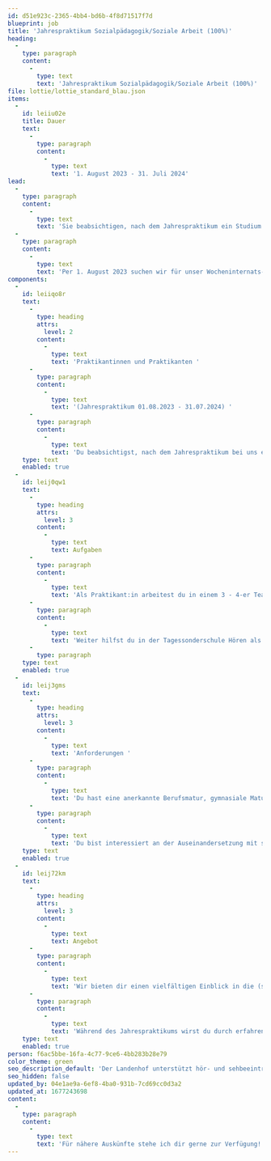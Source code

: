 ```yaml
---
id: d51e923c-2365-4bb4-bd6b-4f8d71517f7d
blueprint: job
title: 'Jahrespraktikum Sozialpädagogik/Soziale Arbeit (100%)'
heading:
  -
    type: paragraph
    content:
      -
        type: text
        text: 'Jahrespraktikum Sozialpädagogik/Soziale Arbeit (100%)'
file: lottie/lottie_standard_blau.json
items:
  -
    id: leiiu02e
    title: Dauer
    text:
      -
        type: paragraph
        content:
          -
            type: text
            text: '1. August 2023 - 31. Juli 2024'
lead:
  -
    type: paragraph
    content:
      -
        type: text
        text: 'Sie beabsichtigen, nach dem Jahrespraktikum ein Studium in Fachrichtung Sozialpädagogik, Logopädie oder an der Hochschule für Pädagogik zu beginnen. '
  -
    type: paragraph
    content:
      -
        type: text
        text: 'Per 1. August 2023 suchen wir für unser Wocheninternats- und Tageshortgruppen'
components:
  -
    id: leiiqo8r
    text:
      -
        type: heading
        attrs:
          level: 2
        content:
          -
            type: text
            text: 'Praktikantinnen und Praktikanten '
      -
        type: paragraph
        content:
          -
            type: text
            text: '(Jahrespraktikum 01.08.2023 - 31.07.2024) '
      -
        type: paragraph
        content:
          -
            type: text
            text: 'Du beabsichtigst, nach dem Jahrespraktikum bei uns ein Studium in Fachrichtung Sozialpädagogik, Logopädie oder an der Hochschule für Pädagogik zu beginnen. '
    type: text
    enabled: true
  -
    id: leij0qw1
    text:
      -
        type: heading
        attrs:
          level: 3
        content:
          -
            type: text
            text: Aufgaben
      -
        type: paragraph
        content:
          -
            type: text
            text: 'Als Praktikant:in arbeitest du in einem 3 - 4-er Team und übernimmst im Rahmen deiner Funktion Aufgaben im sozialpädagogischen Arbeitsfeld. '
      -
        type: paragraph
        content:
          -
            type: text
            text: 'Weiter hilfst du in der Tagessonderschule Hören als Klassenassistent:in mit und unterstützt Kolleg:innen des Audiopädagogischen Dienstes bei der Durchführung der Fördergruppe.'
      -
        type: paragraph
    type: text
    enabled: true
  -
    id: leij3gms
    text:
      -
        type: heading
        attrs:
          level: 3
        content:
          -
            type: text
            text: 'Anforderungen '
      -
        type: paragraph
        content:
          -
            type: text
            text: 'Du hast eine anerkannte Berufsmatur, gymnasiale Matur oder Fachmatur abgeschlossen, oder absolvierst bei uns ein Jahrespraktikum im Rahmen deiner Fachmaturität Soziale Arbeit. '
      -
        type: paragraph
        content:
          -
            type: text
            text: 'Du bist interessiert an der Auseinandersetzung mit schwerhörigen Kindern und Jugendlichen und arbeitest engagiert und motiviert im Team. '
    type: text
    enabled: true
  -
    id: leij72km
    text:
      -
        type: heading
        attrs:
          level: 3
        content:
          -
            type: text
            text: Angebot
      -
        type: paragraph
        content:
          -
            type: text
            text: 'Wir bieten dir einen vielfältigen Einblick in die (sozial-)pädagogische Arbeit mit schwerhörigen Kindern und Jugendlichen in einem professionellen, wertschätzenden Umfeld. '
      -
        type: paragraph
        content:
          -
            type: text
            text: 'Während des Jahrespraktikums wirst du durch erfahrene Sozialpädagog:innen begleitet und hast die Möglichkeit, dich regelmässig mit anderen Praktikant:innen auszutauschen.'
    type: text
    enabled: true
person: f6ac5bbe-16fa-4c77-9ce6-4bb283b28e79
color_theme: green
seo_description_default: 'Der Landenhof unterstützt hör- und sehbeeinträchtigte Kinder & Jugendliche in ihrem selbstbestimmten Leben durch Förderung ihrer Fähigkeiten & Entwicklung'
seo_hidden: false
updated_by: 04e1ae9a-6ef8-4ba0-931b-7cd69cc0d3a2
updated_at: 1677243698
content:
  -
    type: paragraph
    content:
      -
        type: text
        text: 'Für nähere Auskünfte stehe ich dir gerne zur Verfügung!'
---
```

